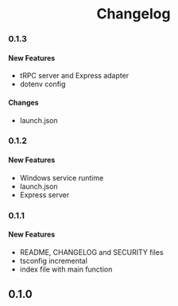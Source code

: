 <h1 align="center">
	Changelog
</h1>

### 0.1.3

#### New Features

-   tRPC server and Express adapter
-   dotenv config

#### Changes

-   launch.json

### 0.1.2

#### New Features

-   Windows service runtime
-   launch.json
-   Express server

### 0.1.1

#### New Features

-   README, CHANGELOG and SECURITY files
-   tsconfig incremental
-   index file with main function

## 0.1.0
